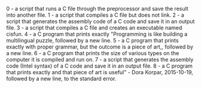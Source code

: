 0 - a script that runs a C file through the preprocessor and save the result into another file.
1 - a script that compiles a C file but does not link.
2 - a script that generates the assembly code of a C code and save it in an output file.
3 - a script that compiles a C file and creates an executable named cisfun.
4 - a C program that prints exactly "Programming is like building a multilingual puzzle, followed by a new line.
5 - a C program that prints exactly with proper grammar, but the outcome is a piece of art,, followed by a new line.
6 - a C program that prints the size of various types on the computer it is compiled and run on.
7 - a script that generates the assembly code (Intel syntax) of a C code and save it in an output file.
8 - a C program that prints exactly and that piece of art is useful" - Dora Korpar, 2015-10-19, followed by a new line, to the standard error.
